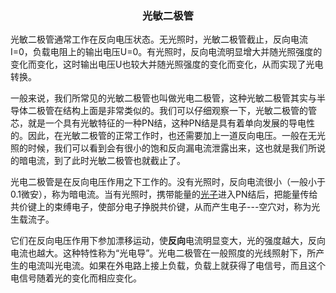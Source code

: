 <center><h3>
    光敏二极管
    </h3></center>

光敏二极管通常工作在反向电压状态。无光照时，光敏二极管截止，反向电流I=0，负载电阻上的输出电压U=0。有光照时，反向电流明显增大并随光照强度的变化而变化，这时输出电压U也较大并随光照强度的变化而变化，从而实现了光电转换。

一般来说，我们所常见的光敏二极管也叫做光电二极管，这种光敏二极管其实与半导体二极管在结构上面是非常类似的。我们可以仔细观察一下，光敏二极管的管芯，就是一个具有光敏特征的一种PN结，这种PN结是具有着单向发展的导电性的。因此，在光敏二极管的正常工作时，也还需要加上一道反向电压。一般在无光照的时候，我们可以看到会有很小的饱和反向漏电流泄露出来，这也就是我们所说的暗电流，到了此时光敏二极管也就截止了。



光电二极管是在反向电压作用之下工作的。没有光照时，反向电流很小（一般小于0.1微安），称为暗电流。当有光照时，携带能量的[光子](https://baike.baidu.com/item/光子)进入PN结后，把能量传给共价键上的束缚电子，使部分电子挣脱共价键，从而产生电子---空穴对，称为光生载流子。

它们在反向电压作用下参加漂移运动，使**反向**电流明显变大，光的强度越大，反向电流也越大。这种特性称为“光电导”。光电二极管在一般照度的光线照射下，所产生的电流叫光电流。如果在外电路上接上负载，负载上就获得了电信号，而且这个电信号随着光的变化而相应变化。